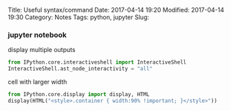 Title: Useful syntax/command
Date: 2017-04-14 19:20
Modified: 2017-04-14 19:30
Category: Notes
Tags: python, jupyter
Slug: 

### jupyter notebook
display multiple outputs
```python
from IPython.core.interactiveshell import InteractiveShell
InteractiveShell.ast_node_interactivity = "all"
```
cell with larger width
```python
from IPython.core.display import display, HTML
display(HTML("<style>.container { width:90% !important; }</style>"))
```


